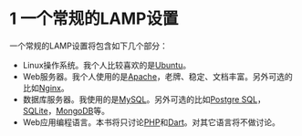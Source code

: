 # 1 一个常规的LAMP设置

一个常规的LAMP设置将包含如下几个部分：

* Linux操作系统。我个人比较喜欢的是[Ubuntu][1]。
* Web服务器。我个人使用的是[Apache][2]，老牌、稳定、文档丰富。另外可选的比如[Nginx][3]。
* 数据库服务器。我使用的是[MySQL][4]。另外可选的比如[Postgre SQL][5]，[SQLite][6]，[MongoDB][7]等。
* Web应用编程语言。本书将只讨论[PHP][8]和[Dart][9]。对其它语言将不做讨论。


[1]: http://www.ubuntu.org
[2]: http://www.apache.org/
[3]: http://nginx.org/
[4]: http://www.mysql.com/
[5]: http://www.postgresql.org/
[6]: http://www.sqlite.org/
[7]: http://www.mongodb.org/
[8]: http://php.net
[9]: https://www.dartlang.org/





